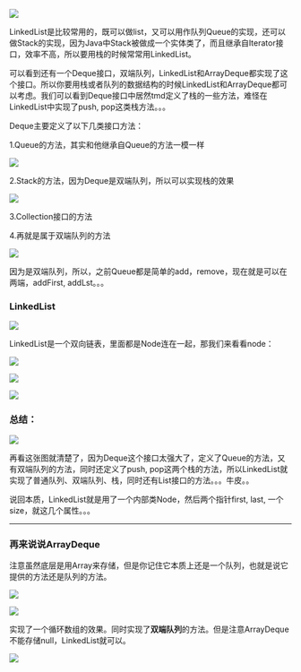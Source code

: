 ![](https://winterliublog.oss-cn-beijing.aliyuncs.com/notes/20211224105119.png)

LinkedList是比较常用的，既可以做list，又可以用作队列Queue的实现，还可以做Stack的实现，因为Java中Stack被做成一个实体类了，而且继承自Iterator接口，效率不高，所以要用栈的时候常常用LinkedList。

可以看到还有一个Deque接口，双端队列，LinkedList和ArrayDeque都实现了这个接口。所以你要用栈或者队列的数据结构的时候LinkedList和ArrayDeque都可以考虑。我们可以看到Deque接口中居然tmd定义了栈的一些方法，难怪在LinkedList中实现了push, pop这类栈方法。。。

Deque主要定义了以下几类接口方法：

1.Queue的方法，其实和他继承自Queue的方法一模一样

![](https://winterliublog.oss-cn-beijing.aliyuncs.com/notes/20211224154101.png)

2.Stack的方法，因为Deque是双端队列，所以可以实现栈的效果

![](https://winterliublog.oss-cn-beijing.aliyuncs.com/notes/20211224154307.png)

3.Collection接口的方法

4.再就是属于双端队列的方法

![](https://winterliublog.oss-cn-beijing.aliyuncs.com/notes/20211224154505.png)

因为是双端队列，所以，之前Queue都是简单的add，remove，现在就是可以在两端，addFirst, addLst。。。



### LinkedList

![](https://winterliublog.oss-cn-beijing.aliyuncs.com/notes/20211224152316.png)

LinkedList是一个双向链表，里面都是Node连在一起，那我们来看看node：

![](https://winterliublog.oss-cn-beijing.aliyuncs.com/notes/20211224152709.png)

![](https://winterliublog.oss-cn-beijing.aliyuncs.com/notes/20211224155020.png)

![](https://winterliublog.oss-cn-beijing.aliyuncs.com/notes/20211224155319.png)

### 总结：

![](https://winterliublog.oss-cn-beijing.aliyuncs.com/notes/20211224105119.png)

再看这张图就清楚了，因为Deque这个接口太强大了，定义了Queue的方法，又有双端队列的方法，同时还定义了push, pop这两个栈的方法，所以LinkedList就实现了普通队列、双端队列、栈，同时还有List接口的方法。。。牛皮。。

说回本质，LinkedList就是用了一个内部类Node，然后两个指针first, last, 一个size，就这几个属性。。。

---

### 再来说说ArrayDeque

注意虽然底层是用Array来存储，但是你记住它本质上还是一个队列，也就是说它提供的方法还是队列的方法。

![](https://winterliublog.oss-cn-beijing.aliyuncs.com/notes/20211224160215.png)

![](https://winterliublog.oss-cn-beijing.aliyuncs.com/notes/20211224162611.png)

实现了一个循环数组的效果。同时实现了**双端队列**的方法。但是注意ArrayDeque不能存储null，LinkedList就可以。

![](https://winterliublog.oss-cn-beijing.aliyuncs.com/notes/20211224164850.png)

